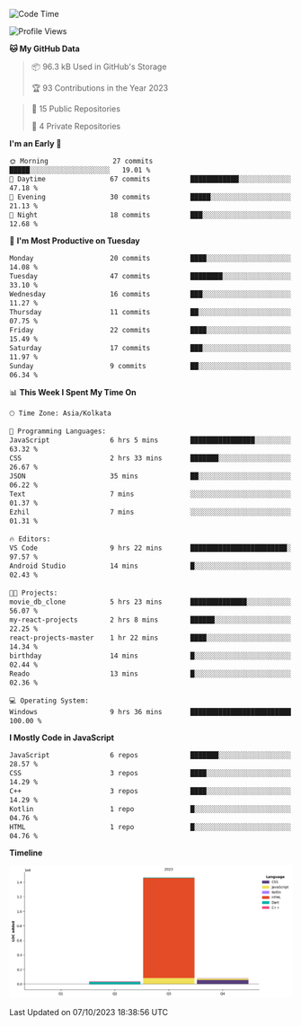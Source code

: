 <!--START_SECTION:waka-->
![Code Time](http://img.shields.io/badge/Code%20Time-185%20hrs%2023%20mins-blue)

![Profile Views](http://img.shields.io/badge/Profile%20Views-0-blue)

**🐱 My GitHub Data** 

> 📦 96.3 kB Used in GitHub's Storage 
 > 
> 🏆 93 Contributions in the Year 2023
 > 

 > 
> 📜 15 Public Repositories 
 > 
> 🔑 4 Private Repositories 
 > 
**I'm an Early 🐤** 

```text
🌞 Morning                27 commits          █████░░░░░░░░░░░░░░░░░░░░   19.01 % 
🌆 Daytime                67 commits          ████████████░░░░░░░░░░░░░   47.18 % 
🌃 Evening                30 commits          █████░░░░░░░░░░░░░░░░░░░░   21.13 % 
🌙 Night                  18 commits          ███░░░░░░░░░░░░░░░░░░░░░░   12.68 % 
```
📅 **I'm Most Productive on Tuesday** 

```text
Monday                   20 commits          ████░░░░░░░░░░░░░░░░░░░░░   14.08 % 
Tuesday                  47 commits          ████████░░░░░░░░░░░░░░░░░   33.10 % 
Wednesday                16 commits          ███░░░░░░░░░░░░░░░░░░░░░░   11.27 % 
Thursday                 11 commits          ██░░░░░░░░░░░░░░░░░░░░░░░   07.75 % 
Friday                   22 commits          ████░░░░░░░░░░░░░░░░░░░░░   15.49 % 
Saturday                 17 commits          ███░░░░░░░░░░░░░░░░░░░░░░   11.97 % 
Sunday                   9 commits           ██░░░░░░░░░░░░░░░░░░░░░░░   06.34 % 
```


📊 **This Week I Spent My Time On** 

```text
🕑︎ Time Zone: Asia/Kolkata

💬 Programming Languages: 
JavaScript               6 hrs 5 mins        ████████████████░░░░░░░░░   63.32 % 
CSS                      2 hrs 33 mins       ███████░░░░░░░░░░░░░░░░░░   26.67 % 
JSON                     35 mins             ██░░░░░░░░░░░░░░░░░░░░░░░   06.22 % 
Text                     7 mins              ░░░░░░░░░░░░░░░░░░░░░░░░░   01.37 % 
Ezhil                    7 mins              ░░░░░░░░░░░░░░░░░░░░░░░░░   01.31 % 

🔥 Editors: 
VS Code                  9 hrs 22 mins       ████████████████████████░   97.57 % 
Android Studio           14 mins             █░░░░░░░░░░░░░░░░░░░░░░░░   02.43 % 

🐱‍💻 Projects: 
movie_db_clone           5 hrs 23 mins       ██████████████░░░░░░░░░░░   56.07 % 
my-react-projects        2 hrs 8 mins        ██████░░░░░░░░░░░░░░░░░░░   22.25 % 
react-projects-master    1 hr 22 mins        ████░░░░░░░░░░░░░░░░░░░░░   14.34 % 
birthday                 14 mins             █░░░░░░░░░░░░░░░░░░░░░░░░   02.44 % 
Reado                    13 mins             █░░░░░░░░░░░░░░░░░░░░░░░░   02.36 % 

💻 Operating System: 
Windows                  9 hrs 36 mins       █████████████████████████   100.00 % 
```

**I Mostly Code in JavaScript** 

```text
JavaScript               6 repos             ███████░░░░░░░░░░░░░░░░░░   28.57 % 
CSS                      3 repos             ████░░░░░░░░░░░░░░░░░░░░░   14.29 % 
C++                      3 repos             ████░░░░░░░░░░░░░░░░░░░░░   14.29 % 
Kotlin                   1 repo              █░░░░░░░░░░░░░░░░░░░░░░░░   04.76 % 
HTML                     1 repo              █░░░░░░░░░░░░░░░░░░░░░░░░   04.76 % 
```



**Timeline**

![Lines of Code chart](https://raw.githubusercontent.com/sairam030/sairam030/main/assets/bar_graph.png)


 Last Updated on 07/10/2023 18:38:56 UTC
<!--END_SECTION:waka-->
